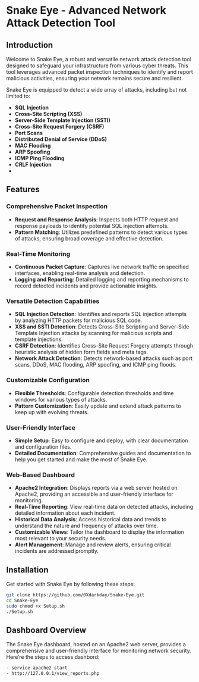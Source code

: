 # Snake Eye - Advanced Network Attack Detection Tool

## Introduction

Welcome to Snake Eye, a robust and versatile network attack detection tool designed to safeguard your infrastructure from various cyber threats. This tool leverages advanced packet inspection techniques to identify and report malicious activities, ensuring your network remains secure and resilient.

Snake Eye is equipped to detect a wide array of attacks, including but not limited to:

- **SQL Injection**
- **Cross-Site Scripting (XSS)**
- **Server-Side Template Injection (SSTI)**
- **Cross-Site Request Forgery (CSRF)**
- **Port Scans**
- **Distributed Denial of Service (DDoS)**
- **MAC Flooding**
- **ARP Spoofing**
- **ICMP Ping Flooding**
- **CRLF Injection**
- 
## Features

### Comprehensive Packet Inspection
- **Request and Response Analysis**: Inspects both HTTP request and response payloads to identify potential SQL injection attempts.
- **Pattern Matching**: Utilizes predefined patterns to detect various types of attacks, ensuring broad coverage and effective detection.

### Real-Time Monitoring
- **Continuous Packet Capture**: Captures live network traffic on specified interfaces, enabling real-time analysis and detection.
- **Logging and Reporting**: Detailed logging and reporting mechanisms to record detected incidents and provide actionable insights.

### Versatile Detection Capabilities
- **SQL Injection Detection**: Identifies and reports SQL injection attempts by analyzing HTTP packets for malicious SQL code.
- **XSS and SSTI Detection**: Detects Cross-Site Scripting and Server-Side Template Injection attacks by scanning for malicious scripts and template injections.
- **CSRF Detection**: Identifies Cross-Site Request Forgery attempts through heuristic analysis of hidden form fields and meta tags.
- **Network Attack Detection**: Detects network-based attacks such as port scans, DDoS, MAC flooding, ARP spoofing, and ICMP ping floods.

### Customizable Configuration
- **Flexible Thresholds**: Configurable detection thresholds and time windows for various types of attacks.
- **Pattern Customization**: Easily update and extend attack patterns to keep up with evolving threats.

### User-Friendly Interface
- **Simple Setup**: Easy to configure and deploy, with clear documentation and configuration files.
- **Detailed Documentation**: Comprehensive guides and documentation to help you get started and make the most of Snake Eye.

### Web-Based Dashboard
- **Apache2 Integration**: Displays reports via a web server hosted on Apache2, providing an accessible and user-friendly interface for monitoring.
- **Real-Time Reporting**: View real-time data on detected attacks, including detailed information about each incident.
- **Historical Data Analysis**: Access historical data and trends to understand the nature and frequency of attacks over time.
- **Customizable Views**: Tailor the dashboard to display the information most relevant to your security needs.
- **Alert Management**: Manage and review alerts, ensuring critical incidents are addressed promptly.
 
## Installation

Get started with Snake Eye by following these steps:
```sh
git clone https://github.com/0Xdarkday/Snake-Eye.git
cd Snake-Eye
sudo chmod +x Setup.sh
./Setup.sh
```

## Dashboard Overview
The Snake Eye dashboard, hosted on an Apache2 web server, provides a comprehensive and user-friendly interface for monitoring network security. Here’re the steps to access dashbord:
   ```sh
- service apache2 start
- http://127.0.0.1/view_reports.php 
